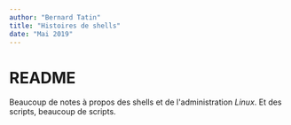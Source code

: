 ```yaml
---
author: "Bernard Tatin"
title: "Histoires de shells"
date: "Mai 2019"
---
```

# README

Beaucoup de notes à propos des shells et de l'administration _Linux_. Et des scripts, beaucoup de scripts.
